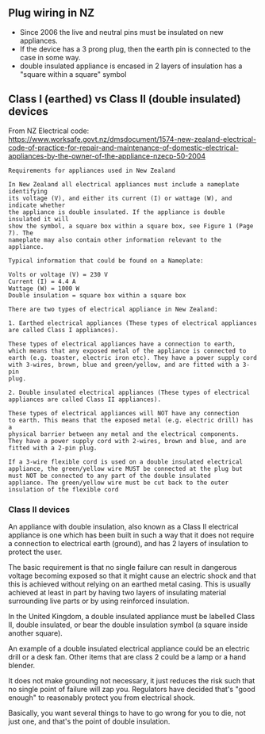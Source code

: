 ## Plug wiring in NZ

-   Since 2006 the live and neutral pins must be insulated on new appliances.
-   If the device has a 3 prong plug, then the earth pin is connected to the case in some way.
-   double insulated appliance is encased in 2 layers of insulation has a "square within a square"
    symbol

## Class I (earthed) vs Class II (double insulated) devices

From NZ Electrical code:
https://www.worksafe.govt.nz/dmsdocument/1574-new-zealand-electrical-code-of-practice-for-repair-and-maintenance-of-domestic-electrical-appliances-by-the-owner-of-the-appliance-nzecp-50-2004

```
Requirements for appliances used in New Zealand

In New Zealand all electrical appliances must include a nameplate identifying
its voltage (V), and either its current (I) or wattage (W), and indicate whether
the appliance is double insulated. If the appliance is double insulated it will
show the symbol, a square box within a square box, see Figure 1 (Page 7). The
nameplate may also contain other information relevant to the appliance.

Typical information that could be found on a Nameplate:

Volts or voltage (V) = 230 V
Current (I) = 4.4 A
Wattage (W) = 1000 W
Double insulation = square box within a square box

There are two types of electrical appliance in New Zealand:

1. Earthed electrical appliances (These types of electrical appliances are called Class I appliances).

These types of electrical appliances have a connection to earth,
which means that any exposed metal of the appliance is connected to
earth (e.g. toaster, electric iron etc). They have a power supply cord
with 3-wires, brown, blue and green/yellow, and are fitted with a 3-pin
plug.

2. Double insulated electrical appliances (These types of electrical appliances are called Class II appliances).

These types of electrical appliances will NOT have any connection
to earth. This means that the exposed metal (e.g. electric drill) has a
physical barrier between any metal and the electrical components.
They have a power supply cord with 2-wires, brown and blue, and are
fitted with a 2-pin plug.

If a 3-wire flexible cord is used on a double insulated electrical
appliance, the green/yellow wire MUST be connected at the plug but
must NOT be connected to any part of the double insulated
appliance. The green/yellow wire must be cut back to the outer
insulation of the flexible cord
```

### Class II devices

An appliance with double insulation, also known as a Class II electrical appliance is one which has
been built in such a way that it does not require a connection to electrical earth (ground), and has
2 layers of insulation to protect the user.

The basic requirement is that no single failure can result in dangerous voltage becoming exposed so
that it might cause an electric shock and that this is achieved without relying on an earthed metal
casing. This is usually achieved at least in part by having two layers of insulating material
surrounding live parts or by using reinforced insulation.

In the United Kingdom, a double insulated appliance must be labelled Class II, double insulated, or
bear the double insulation symbol (a square inside another square).

An example of a double insulated electrical appliance could be an electric drill or a desk fan.
Other items that are class 2 could be a lamp or a hand blender.

It does not make grounding not necessary, it just reduces the risk such that no single point of
failure will zap you. Regulators have decided that's "good enough" to reasonably protect you from
electrical shock.

Basically, you want several things to have to go wrong for you to die, not just one, and that's the
point of double insulation.
